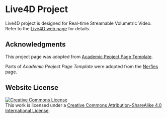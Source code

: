 # Live4D Project
Live4D project is designed for Real-time Streamable Volumetric Video. Refer to the [Live4D web page](https://live4d-vv.github.io) for details.


## Acknowledgments
This project page was adopted from [Academic Peoject Page Template](https://github.com/eliahuhorwitz/Academic-project-page-template).

Parts of *Academic Peoject Page Template* were adopted from the [Nerfies](https://nerfies.github.io/) page.

## Website License
<a rel="license" href="http://creativecommons.org/licenses/by-sa/4.0/"><img alt="Creative Commons License" style="border-width:0" src="https://i.creativecommons.org/l/by-sa/4.0/88x31.png" /></a><br />This work is licensed under a <a rel="license" href="http://creativecommons.org/licenses/by-sa/4.0/">Creative Commons Attribution-ShareAlike 4.0 International License</a>.
